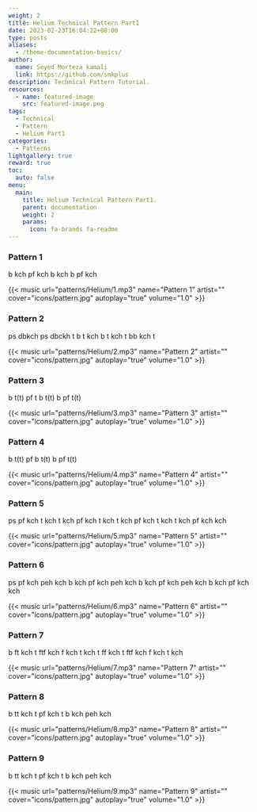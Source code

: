 ```yaml
---
weight: 2
title: Helium Technical Pattern Part1
date: 2023-02-23T16:04:22+08:00
type: posts
aliases:
  - /theme-documentation-basics/
author:
  name: Seyed Morteza kamali
  link: https://github.com/smkplus
description: Technical Pattern Tutorial.
resources:
  - name: featured-image
    src: featured-image.png
tags:
  - Technical
  - Pattern
  - Helium Part1
categories:
  - Patterns
lightgallery: true
reward: true
toc:
  auto: false
menu:
  main:
    title: Helium Technical Pattern Part1.
    parent: documentation
    weight: 2
    params:
      icon: fa-brands fa-readme
---
```


### Pattern 1
b kch pf kch b kch b pf kch

{{< music url="patterns/Helium/1.mp3" name="Pattern 1" artist="" cover="icons/pattern.jpg" autoplay="true" volume="1.0" >}}

### Pattern 2
ps dbkch ps dbckh t
b t kch b t kch t bb kch t

{{< music url="patterns/Helium/2.mp3" name="Pattern 2" artist="" cover="icons/pattern.jpg" autoplay="true" volume="1.0" >}}

### Pattern 3
b t(t) pf t b t(t) b pf t(t)

{{< music url="patterns/Helium/3.mp3" name="Pattern 3" artist="" cover="icons/pattern.jpg" autoplay="true" volume="1.0" >}}

### Pattern 4
b t(t) pf b t(t) b pf t(t)

{{< music url="patterns/Helium/4.mp3" name="Pattern 4" artist="" cover="icons/pattern.jpg" autoplay="true" volume="1.0" >}}

### Pattern 5
ps pf kch t kch t kch pf kch t kch t kch pf kch t kch t kch pf kch kch

{{< music url="patterns/Helium/5.mp3" name="Pattern 5" artist="" cover="icons/pattern.jpg" autoplay="true" volume="1.0" >}}

### Pattern 6
ps pf kch peh kch b kch pf kch peh kch b kch pf kch peh kch b kch pf kch kch

{{< music url="patterns/Helium/6.mp3" name="Pattern 6" artist="" cover="icons/pattern.jpg" autoplay="true" volume="1.0" >}}

### Pattern 7
b ft kch t ftf kch f kch t kch t ff kch t ftf kch f kch t kch

{{< music url="patterns/Helium/7.mp3" name="Pattern 7" artist="" cover="icons/pattern.jpg" autoplay="true" volume="1.0" >}}

### Pattern 8
b tt kch t pf kch t b kch peh kch

{{< music url="patterns/Helium/8.mp3" name="Pattern 8" artist="" cover="icons/pattern.jpg" autoplay="true" volume="1.0" >}}

### Pattern 9
b tt kch t pf kch t b kch peh kch

{{< music url="patterns/Helium/9.mp3" name="Pattern 9" artist="" cover="icons/pattern.jpg" autoplay="true" volume="1.0" >}}
